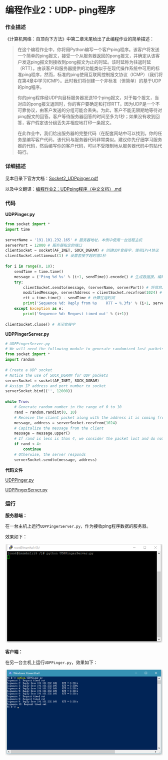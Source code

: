 # 编程作业2：UDP- ping程序

### 作业描述

《计算机网络：自顶向下方法》中第二章末尾给出了此编程作业的简单描述：

> 在这个编程作业中，你将用Python编写一个客户ping程序。该客户将发送一个简单的ping报文，接受一个从服务器返回的pong报文，并确定从该客户发送ping报文到接收到pong报文为止的时延。该时延称为往返时延（RTT）。由该客户和服务器提供的功能类似于在现代操作系统中可用的标准ping程序，然而，标准的ping使用互联网控制报文协议（ICMP）（我们将在第4章中学习ICMP）。此时我们将创建一个非标准（但简单）的基于UDP的ping程序。
>
> 你的ping程序经UDP向目标服务器发送10个ping报文，对于每个报文，当对应的pong报文返回时，你的客户要确定和打印RTT。因为UDP是一个不可靠协议，由客户发送的分组可能会丢失。为此，客户不能无限期地等待对ping报文的回答。客户等待服务器回答的时间至多为1秒；如果没有收到回答，客户假定该分组丢失并相应地打印一条报文。
>
> 在此作业中，我们给出服务器的完整代码（在配套网站中可以找到。你的任务是编写客户代码，该代码与服务器代码非常类似。建议你先仔细学习服务器的代码，然后编写你的客户代码，可以不受限制地从服务器代码中剪贴代码行。

### 详细描述

见本目录下官方文档：[Socket2_UDPpinger.pdf](Socket2_UDPpinger.pdf)

以及中文翻译：[编程作业2：UDPping程序（中文文档）.md](编程作业2：UDPping程序（中文文档）.md)

### 代码
**UDPPinger.py**

```python
from socket import *
import time

serverName = '191.101.232.165' # 服务器地址，本例中使用一台远程主机
serverPort = 12000 # 服务器指定的端口
clientSocket = socket(AF_INET, SOCK_DGRAM) # 创建UDP套接字，使用IPv4协议
clientSocket.settimeout(1) # 设置套接字超时值1秒

for i in range(0, 10):
	sendTime = time.time()
	message = ('Ping %d %s' % (i+1, sendTime)).encode() # 生成数据报，编码为bytes以便发送
	try:
		clientSocket.sendto(message, (serverName, serverPort)) # 将信息发送到服务器
		modifiedMessage, serverAddress = clientSocket.recvfrom(1024) # 从服务器接收信息，同时也能得到服务器地址
		rtt = time.time() - sendTime # 计算往返时间
		print('Sequence %d: Reply from %s    RTT = %.3fs' % (i+1, serverName, rtt)) # 显示信息
	except Exception as e:
		print('Sequence %d: Request timed out' % (i+1))
		
clientSocket.close() # 关闭套接字
```

**UDPPingerServer.py**

```python
# UDPPingerServer.py
# We will need the following module to generate randomized lost packets import random
from socket import *
import random

# Create a UDP socket
# Notice the use of SOCK_DGRAM for UDP packets
serverSocket = socket(AF_INET, SOCK_DGRAM)
# Assign IP address and port number to socket
serverSocket.bind(('', 12000))

while True:
	# Generate random number in the range of 0 to 10
	rand = random.randint(0, 10)
	# Receive the client packet along with the address it is coming from
	message, address = serverSocket.recvfrom(1024)
	# Capitalize the message from the client
	message = message.upper()
	# If rand is less is than 4, we consider the packet lost and do not respond
	if rand < 4:
		continue
	# Otherwise, the server responds
	serverSocket.sendto(message, address)
```

**代码文件**

[UDPPinger.py](source/UDPPinger.py)

[UDPPingerServer.py](source/UDPPingerServer.py)

### 运行

**服务器端：**

在一台主机上运行`UDPPingerServer.py`，作为接收ping程序数据的服务器。

效果如下：

![](image/UDPPingerServer.png)

**客户端：**

在另一台主机上运行`UDPPinger.py`，效果如下：

![](image/UDPPinger.png)